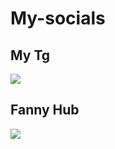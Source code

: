 # My-socials

## My Tg
[<img src="https://upload.wikimedia.org/wikipedia/commons/thumb/8/82/Telegram_logo.svg/1200px-Telegram_logo.svg.png">](https://t.me/akumamit)

## Fanny Hub
[<img src="https://upload.wikimedia.org/wikipedia/commons/thumb/8/82/Telegram_logo.svg/1200px-Telegram_logo.svg.png">](https://t.me/fannitraining)
